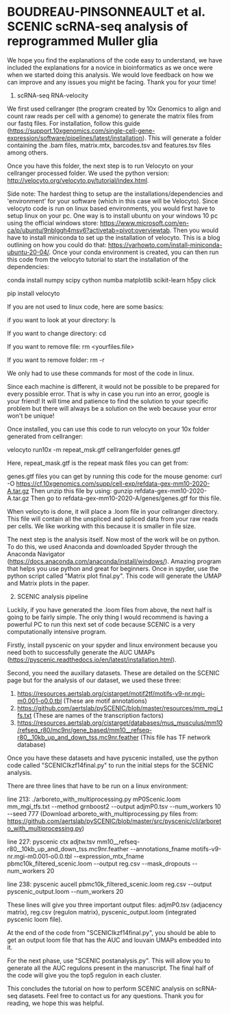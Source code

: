 # BOUDREAU-PINSONNEAULT et al. SCENIC scRNA-seq analysis of reprogrammed Muller glia


We hope you find the explanations of the code easy to understand, we have included the explanations for a novice in bioinformatics as we once were when we started doing this analysis. 
We would love feedback on how we can improve and any issues you might be facing. Thank you for your time!

1) scRNA-seq RNA-velocity

We first used cellranger (the program created by 10x Genomics to align and count raw reads per cell with a genome) to generate the matrix files from our fastq files. For installation, follow this guide (https://support.10xgenomics.com/single-cell-gene-expression/software/pipelines/latest/installation). This will generate a folder containing the .bam files, matrix.mtx, barcodes.tsv and features.tsv files among others. 

Once you have this folder, the next step is to run Velocyto on your cellranger processed folder. We used the python version: http://velocyto.org/velocyto.py/tutorial/index.html. 

Side note: The hardest thing to setup are the installations/dependencies and 'environment' for your software (which in this case will be Velocyto). Since velocyto code is run on linux based environments, you would first have to setup linux on your pc. One way is to install ubuntu on your windows 10 pc using the official windows store: https://www.microsoft.com/en-ca/p/ubuntu/9nblggh4msv6?activetab=pivot:overviewtab. Then you would have to install miniconda to set up the installation of velocyto. This is a blog outlining on how you could do that: https://varhowto.com/install-miniconda-ubuntu-20-04/. Once your conda environment is created, you can then run this code from the velocyto tutorial to start the installation of the dependencies:

conda install numpy scipy cython numba matplotlib scikit-learn h5py click

pip install velocyto

If you are not used to linux code, here are some basics:

if you want to look at your directory: 
ls

If you want to change directory: 
cd <new directory>

If you want to remove file:
rm <yourfiles.file>

If you want to remove folder:
rm -r <yourfolder>

We only had to use these commands for most of the code in linux. 

Since each machine is different, it would not be possible to be prepared for every possible error. That is why in case you run into an error, google is your friend! It will time and patience to find the solution to your specific problem but there will always be a solution on the web because your error won't be unique! 

Once installed, you can use this code to run velocyto on your 10x folder generated from cellranger:

velocyto run10x -m repeat_msk.gtf cellrangerfolder genes.gtf

Here, repeat_mask.gtf is the repeat mask files you can get from:

genes.gtf files you can get by running this code for the mouse genome:
curl -O https://cf.10xgenomics.com/supp/cell-exp/refdata-gex-mm10-2020-A.tar.gz
Then unzip this file by using:
gunzip refdata-gex-mm10-2020-A.tar.gz
Then go to refdata-gex-mm10-2020-A/genes/genes.gtf for this file.

When velocyto is done, it will place a .loom file in your cellranger directory. This file will contain all the unspliced and spliced data from your raw reads per cells. We like working with this because it is smaller in file size.

The next step is the analysis itself. Now most of the work will be on python. To do this, we used Anaconda and downloaded Spyder through the Anaconda Navigator (https://docs.anaconda.com/anaconda/install/windows/). Amazing program that helps you use python and great for beginners. Once in spyder, use the python script called "Matrix plot final.py". This code will generate the UMAP and Matrix plots in the paper. 


2) SCENIC analysis pipeline

Luckily, if you have generated the .loom files from above, the next half is going to be fairly simple. The only thing I would recommend is having a powerful PC to run this next set of code because SCENIC is a very computationally intensive program. 

Firstly, install pyscenic on your spyder and linux environment because you need both to successfully generate the AUC UMAPs (https://pyscenic.readthedocs.io/en/latest/installation.html). 
  
Second, you need the auxillary datasets. These are detailed on the SCENIC page but for the analysis of our dataset, we used these three:
1)  https://resources.aertslab.org/cistarget/motif2tf/motifs-v9-nr.mgi-m0.001-o0.0.tbl (These are motif annotations)
2)  https://github.com/aertslab/pySCENIC/blob/master/resources/mm_mgi_tfs.txt (These are names of the transcription factors)
3)  https://resources.aertslab.org/cistarget/databases/mus_musculus/mm10/refseq_r80/mc9nr/gene_based/mm10__refseq-r80__10kb_up_and_down_tss.mc9nr.feather (This file has TF network database)
  
Once you have these datasets and have pyscenic installed, use the python code called "SCENICIkzf14final.py" to run the initial steps for the SCENIC analysis. 
  
There are three lines that have to be run on a linux environment:
  
line  213: ./arboreto_with_multiprocessing.py mP0Scenic.loom mm_mgi_tfs.txt --method grnboost2 --output adjmP0.tsv --num_workers 10 --seed 777
  (Download arboreto_with_multiprocessing.py files from:  https://github.com/aertslab/pySCENIC/blob/master/src/pyscenic/cli/arboreto_with_multiprocessing.py)
  
line  227: pyscenic ctx adjtw.tsv mm10__refseq-r80__10kb_up_and_down_tss.mc9nr.feather --annotations_fname motifs-v9-nr.mgi-m0.001-o0.0.tbl --expression_mtx_fname pbmc10k_filtered_scenic.loom --output reg.csv --mask_dropouts --num_workers 20
  
line  238: pyscenic aucell pbmc10k_filtered_scenic.loom reg.csv --output pyscenic_output.loom --num_workers 20
  
These lines will give you three important output files: adjmP0.tsv (adjacency matrix), reg.csv (regulon matrix), pyscenic_output.loom (integrated pyscenic loom file).
  
At the end of the code from "SCENICIkzf14final.py", you should be able to get an output loom file that has the AUC and louvain UMAPs embedded into it. 
  
For the next phase, use "SCENIC postanalysis.py". This will allow you to generate all the AUC regulons present in the manuscript. The final half of the code will give you the top5 regulon in each cluster.
  
This concludes the tutorial on how to perform SCENIC analysis on scRNA-seq datasets. Feel free to contact us for any questions. Thank you for reading, we hope this was helpful.
 
  
